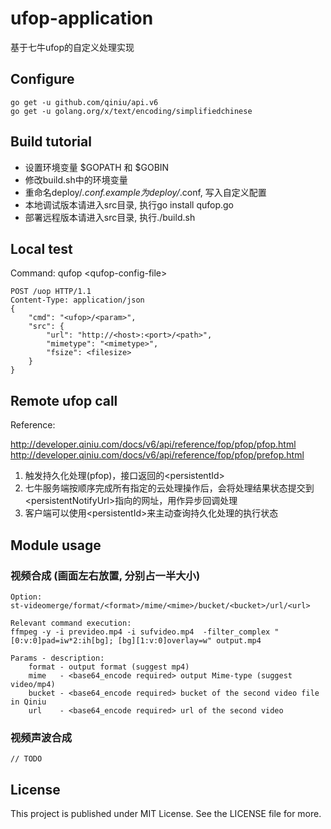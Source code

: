 # ufop-application
基于七牛ufop的自定义处理实现

## Configure

```
go get -u github.com/qiniu/api.v6
go get -u golang.org/x/text/encoding/simplifiedchinese
```

## Build tutorial

* 设置环境变量 $GOPATH 和 $GOBIN
* 修改build.sh中的环境变量
* 重命名deploy/*.conf.example为deploy/*.conf, 写入自定义配置
* 本地调试版本请进入src目录, 执行go install qufop.go
* 部署远程版本请进入src目录, 执行./build.sh

## Local test

Command: qufop \<qufop-config-file>

```
POST /uop HTTP/1.1
Content-Type: application/json
{
    "cmd": "<ufop>/<param>",
    "src": {
        "url": "http://<host>:<port>/<path>",
        "mimetype": "<mimetype>",
        "fsize": <filesize>
    }
}
```

## Remote ufop call

Reference: 

http://developer.qiniu.com/docs/v6/api/reference/fop/pfop/pfop.html
http://developer.qiniu.com/docs/v6/api/reference/fop/pfop/prefop.html

1. 触发持久化处理(pfop)，接口返回的\<persistentId>
2. 七牛服务端按顺序完成所有指定的云处理操作后，会将处理结果状态提交到\<persistentNotifyUrl>指向的网址，用作异步回调处理
3. 客户端可以使用\<persistentId>来主动查询持久化处理的执行状态

## Module usage

### 视频合成 (画面左右放置, 分别占一半大小)

```
Option:
st-videomerge/format/<format>/mime/<mime>/bucket/<bucket>/url/<url>

Relevant command execution: 
ffmpeg -y -i prevideo.mp4 -i sufvideo.mp4  -filter_complex "[0:v:0]pad=iw*2:ih[bg]; [bg][1:v:0]overlay=w" output.mp4

Params - description:
    format - output format (suggest mp4)
    mime   - <base64_encode required> output Mime-type (suggest video/mp4)
    bucket - <base64_encode required> bucket of the second video file in Qiniu
    url    - <base64_encode required> url of the second video
```

### 视频声波合成

```
// TODO
```

## License

This project is published under MIT License. See the LICENSE file for more.





